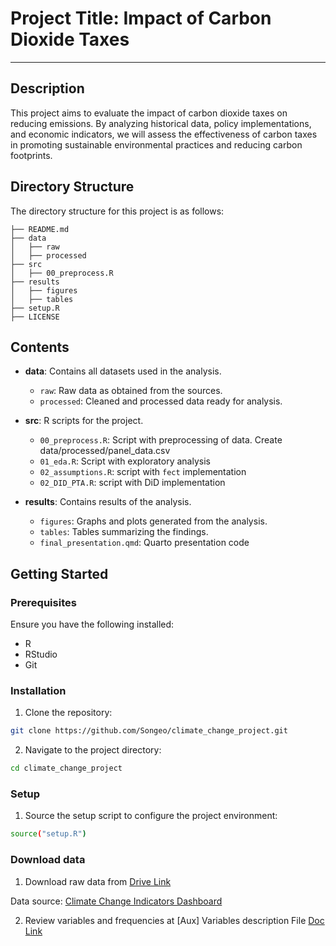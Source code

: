 # Project Title: Impact of Carbon Dioxide Taxes

---

## Description

This project aims to evaluate the impact of carbon dioxide taxes on reducing 
emissions. By analyzing historical data, policy implementations, and economic
indicators, we will assess the effectiveness of carbon taxes in promoting 
sustainable environmental practices and reducing carbon footprints.

## Directory Structure

The directory structure for this project is as follows:

```
├── README.md
├── data
│   ├── raw
│   ├── processed
├── src
│   ├── 00_preprocess.R
├── results
│   ├── figures
│   ├── tables
├── setup.R
├── LICENSE
```

## Contents

- **data**: Contains all datasets used in the analysis.
  - `raw`: Raw data as obtained from the sources.
  - `processed`: Cleaned and processed data ready for analysis.

- **src**: R scripts for the project.
  - `00_preprocess.R`: Script with preprocessing of data. Create data/processed/panel_data.csv
  - `01_eda.R`: Script with exploratory analysis
  - `02_assumptions.R`: script with `fect` implementation
  - `02_DID_PTA.R`: script with DiD implementation

- **results**: Contains results of the analysis.
  - `figures`: Graphs and plots generated from the analysis.
  - `tables`: Tables summarizing the findings.
  - `final_presentation.qmd`: Quarto presentation code

## Getting Started

### Prerequisites

Ensure you have the following installed:

- R
- RStudio
- Git

### Installation

1. Clone the repository:

```sh
git clone https://github.com/Songeo/climate_change_project.git
```

2.	Navigate to the project directory:

```sh
cd climate_change_project
```

### Setup

1.	Source the setup script to configure the project environment:

```sh
source("setup.R")
```

### Download data

1. Download raw data from 
[Drive Link](https://drive.google.com/drive/folders/1EpnqGvAHDo0NDhW5E86HlN9H6RxGvfex?usp=drive_link)

Data source: [Climate Change Indicators Dashboard](https://climatedata.imf.org/pages/access-data) 


2. Review variables and frequencies at [Aux] Variables description File [Doc Link](https://docs.google.com/spreadsheets/d/1Wi-eEsxhlAh1JGq6Y8fvvN3mqcajraz1aXOsq9fTLU8/edit?usp=sharing)
